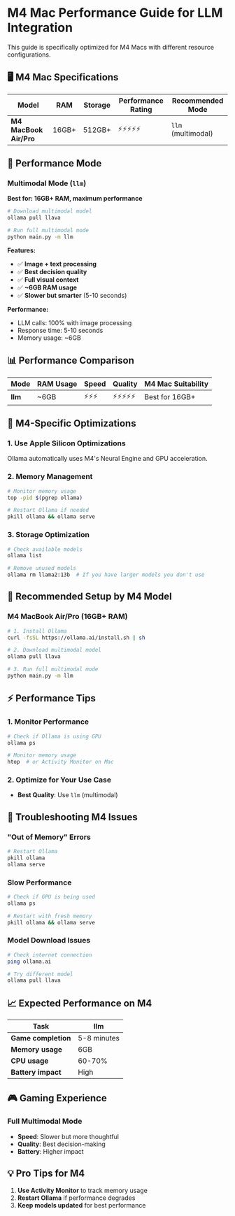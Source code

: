 # M4 Mac Performance Guide for LLM Integration

This guide is specifically optimized for M4 Macs with different resource configurations.

## 🖥️ **M4 Mac Specifications**

| Model | RAM | Storage | Performance Rating | Recommended Mode |
|-------|-----|---------|-------------------|------------------|
| **M4 MacBook Air/Pro** | 16GB+ | 512GB+ | ⚡⚡⚡⚡⚡ | `llm` (multimodal) |

## 🚀 **Performance Mode**

### **Multimodal Mode** (`llm`)
**Best for: 16GB+ RAM, maximum performance**

```bash
# Download multimodal model
ollama pull llava

# Run full multimodal mode
python main.py -m llm
```

**Features:**
- ✅ **Image + text processing**
- ✅ **Best decision quality**
- ✅ **Full visual context**
- ✅ **~6GB RAM usage**
- ✅ **Slower but smarter** (5-10 seconds)

**Performance:**
- LLM calls: 100% with image processing
- Response time: 5-10 seconds
- Memory usage: ~6GB

## 📊 **Performance Comparison**

| Mode | RAM Usage | Speed | Quality | M4 Mac Suitability |
|------|-----------|-------|---------|-------------------|
| **llm** | ~6GB | ⚡⚡⚡ | ⚡⚡⚡⚡⚡ | Best for 16GB+ |

## 🔧 **M4-Specific Optimizations**

### **1. Use Apple Silicon Optimizations**
Ollama automatically uses M4's Neural Engine and GPU acceleration.

### **2. Memory Management**
```bash
# Monitor memory usage
top -pid $(pgrep ollama)

# Restart Ollama if needed
pkill ollama && ollama serve
```

### **3. Storage Optimization**
```bash
# Check available models
ollama list

# Remove unused models
ollama rm llama2:13b  # If you have larger models you don't use
```

## 🎯 **Recommended Setup by M4 Model**

### **M4 MacBook Air/Pro (16GB+ RAM)**
```bash
# 1. Install Ollama
curl -fsSL https://ollama.ai/install.sh | sh

# 2. Download multimodal model
ollama pull llava

# 3. Run full multimodal mode
python main.py -m llm
```

## ⚡ **Performance Tips**

### **1. Monitor Performance**
```bash
# Check if Ollama is using GPU
ollama ps

# Monitor memory usage
htop  # or Activity Monitor on Mac
```

### **2. Optimize for Your Use Case**
- **Best Quality**: Use `llm` (multimodal)

## 🚨 **Troubleshooting M4 Issues**

### **"Out of Memory" Errors**
```bash
# Restart Ollama
pkill ollama
ollama serve
```

### **Slow Performance**
```bash
# Check if GPU is being used
ollama ps

# Restart with fresh memory
pkill ollama && ollama serve
```

### **Model Download Issues**
```bash
# Check internet connection
ping ollama.ai

# Try different model
ollama pull llava
```

## 📈 **Expected Performance on M4**

| Task | llm |
|------|-----|
| **Game completion** | 5-8 minutes |
| **Memory usage** | 6GB |
| **CPU usage** | 60-70% |
| **Battery impact** | High |

## 🎮 **Gaming Experience**

### **Full Multimodal Mode**
- **Speed**: Slower but more thoughtful
- **Quality**: Best decision-making
- **Battery**: Higher impact

## 💡 **Pro Tips for M4**

1. **Use Activity Monitor** to track memory usage
2. **Restart Ollama** if performance degrades
3. **Keep models updated** for best performance 